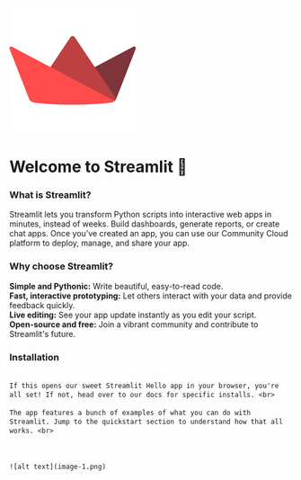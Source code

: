 
![Alt Text](images.png)

# Welcome to Streamlit 👋 <br>

### What is Streamlit? <br>

Streamlit lets you transform Python scripts into interactive web apps in minutes, instead of weeks. Build dashboards, generate reports, or create chat apps. Once you’ve created an app, you can use our Community Cloud platform to deploy, manage, and share your app. <br>

### Why choose Streamlit? <br>
**Simple and Pythonic:** Write beautiful, easy-to-read code.<br>
**Fast, interactive prototyping:** Let others interact with your data and provide feedback quickly.<br>
**Live editing:** See your app update instantly as you edit your script.<br>
**Open-source and free:** Join a vibrant community and contribute to Streamlit's future.<br>

### Installation <br>
```pip install streamlit <br>

If this opens our sweet Streamlit Hello app in your browser, you're all set! If not, head over to our docs for specific installs. <br>

The app features a bunch of examples of what you can do with Streamlit. Jump to the quickstart section to understand how that all works. <br>



![alt text](image-1.png)
